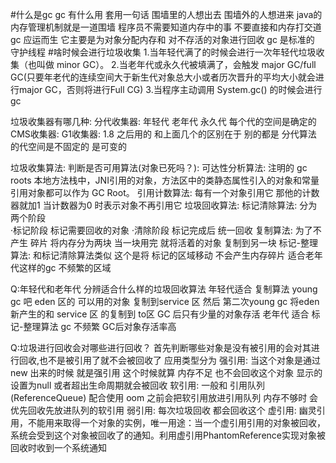 
#什么是gc gc 有什么用
    套用一句话 围墙里的人想出去 围墙外的人想进来 java的内存管理机制就是一道围墙 程序员不需要知道内存中的事 不要直接和内存打交道
    gc 应运而生 它主要是为对象分配内存和 对不存活的对象进行回收
    gc 是标准的 守护线程 
#啥时候会进行垃圾收集
    1.当年轻代满了的时候会进行一次年轻代垃圾收集（也叫做 minor GC）。
    2.当老年代或永久代被填满了，会触发 major GC/full GC(只要年老代的连续空间大于新生代对象总大小或者历次晋升的平均大小就会进行major GC，否则将进行Full CG)
    3.当程序主动调用 System.gc() 的时候会进行gc 

垃圾收集器有哪几种:
    分代收集器: 年轻代 老年代 永久代 每个代的空间是确定的
    CMS收集器:
    G1收集器: 1.8 之后用的  和上面几个的区别在于 别的都是 分代算法 的代空间是不固定的 是可变的

垃圾收集算法:
    判断是否可用算法(对象已死吗？):
        可达性分析算法: 注明的 gc roots  本地方法栈中，JNI引用的对象，方法区中的类静态属性引入的对象和常量引用对象都可以作为 GC Root。
        引用计数算法: 每有一个对象引用它 那他的计数器就加1 当计数器为0 时表示对象不再引用它
    垃圾回收算法:
        标记清除算法: 分为两个阶段  
            ·标记阶段 标记需要回收的对象
            ·清除阶段 标记完成后 统一回收
        复制算法: 为了不产生 碎片 将内存分为两块 当一块用完 就将活着的对象 复制到另一块
        标记-整理算法: 和标记清除算法类似 这个是将 标记的区域移动 不会产生内存碎片 适合老年代这样的gc  不频繁的区域
        
Q:年轻代和老年代 分辨适合什么样的垃圾回收算法
    年轻代适合 复制算法 young gc 吧 eden 区的 可以用的对象 复制到service 区 然后 第二次young gc 将eden 新产生的和
    service 区 的复制到 to区    GC 后只有少量的对象存活
    老年代 适合 标记-整理算法 gc 不频繁 GC后对象存活率高
    
Q:垃圾进行回收会对哪些进行回收？
    首先判断哪些对象是没有被引用的会对其进行回收,也不是被引用了就不会被回收了 应用类型分为
    强引用: 当这个对象是通过 new 出来的时候 就是强引用 这个时候就算 内存不足 也不会回收这个对象 显示的设置为null 或者超出生命周期就会被回收
    软引用: 一般和 引用队列(ReferenceQueue) 配合使用 oom 之前会把软引用放进引用队列  内存不够时 会优先回收先放进队列的软引用
    弱引用:  每次垃圾回收 都会回收这个
    虚引用: 幽灵引用，不能用来取得一个对象的实例，唯一用途：当一个虚引用引用的对象被回收，系统会受到这个对象被回收了的通知。利用虚引用PhantomReference实现对象被回收时收到一个系统通知
    
    
    
    
    
    
    
    
    
    
    
    
    
    
    
    
    
    
    
    
